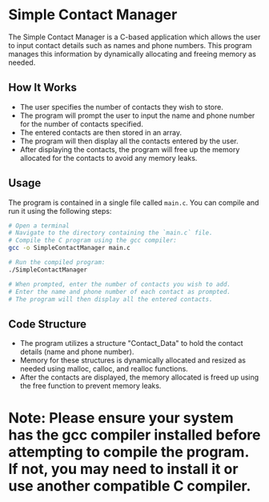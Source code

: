 # Simple Contact Manager

The Simple Contact Manager is a C-based application which allows the user to input contact details such as names and phone numbers. This program manages this information by dynamically allocating and freeing memory as needed.

## How It Works

- The user specifies the number of contacts they wish to store.
- The program will prompt the user to input the name and phone number for the number of contacts specified.
- The entered contacts are then stored in an array.
- The program will then display all the contacts entered by the user.
- After displaying the contacts, the program will free up the memory allocated for the contacts to avoid any memory leaks.

## Usage

The program is contained in a single file called `main.c`. You can compile and run it using the following steps:

```bash
# Open a terminal
# Navigate to the directory containing the `main.c` file.
# Compile the C program using the gcc compiler:
gcc -o SimpleContactManager main.c

# Run the compiled program:
./SimpleContactManager

# When prompted, enter the number of contacts you wish to add.
# Enter the name and phone number of each contact as prompted.
# The program will then display all the entered contacts.
```
## Code Structure
- The program utilizes a structure "Contact_Data" to hold the contact details (name and phone number).
- Memory for these structures is dynamically allocated and resized as needed using malloc, calloc, and realloc functions.
- After the contacts are displayed, the memory allocated is freed up using the free function to prevent memory leaks.
# Note: Please ensure your system has the gcc compiler installed before attempting to compile the program. If not, you may need to install it or use another compatible C compiler.
